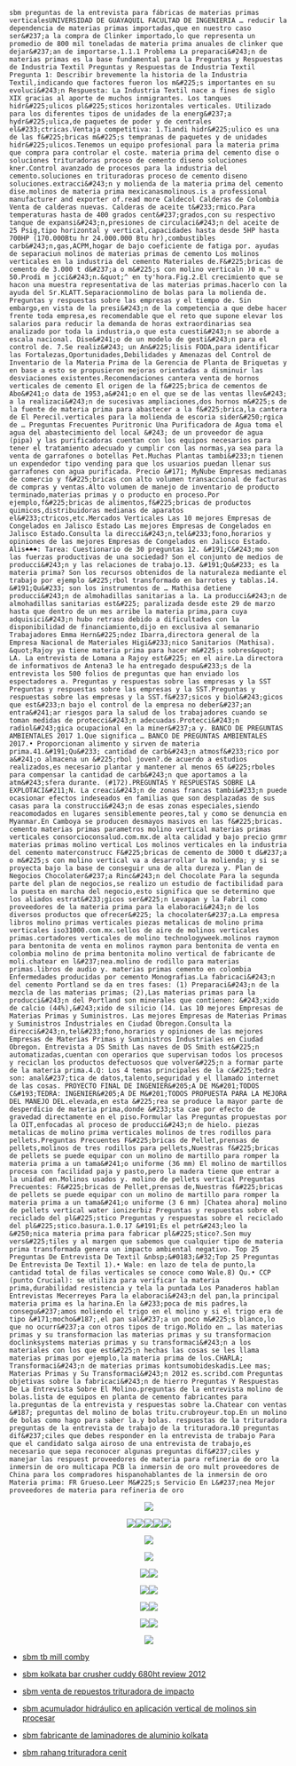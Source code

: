 
```
sbm preguntas de la entrevista para fábricas de materias primas verticalesUNIVERSIDAD DE GUAYAQUIL FACULTAD DE INGENIERIA … reducir la dependencia de materias primas importadas,que en nuestro caso ser&#237;a la compra de Clinker importado,lo que representa un promedio de 800 mil toneladas de materia prima anuales de clinker que dejar&#237;an de importarse.1.1.1 Problema La preparaci&#243;n de materias primas es la base fundamental para la Preguntas y Respuestas de Industria Textil Preguntas y Respuestas de Industria Textil Pregunta 1: Describir brevemente la historia de la Industria Textil,indicando que factores fueron los m&#225;s importantes en su evoluci&#243;n Respuesta: La Industria Textil nace a fines de siglo XIX gracias al aporte de muchos inmigrantes. Los tanques hidr&#225;ulicos pl&#225;sticos horizontales verticales. Utilizado para los diferentes tipos de unidades de la energ&#237;a hydr&#225;ulica,de paquetes de poder y de centrales el&#233;ctricas.Ventaja competitiva: 1.Tiandi hidr&#225;ulico es una de las f&#225;bricas m&#225;s tempranas de paquetes y de unidades hidr&#225;ulicos.Tenemos un equipo profesional para la materia prima que compra para controlar el coste. materia prima del cemento dise o soluciones trituradoras proceso de cemento diseno soluciones kner.Control avanzado de procesos para la industria del cemento.soluciones en trituradoras proceso de cemento diseno soluciones.extracci&#243;n y molienda de la materia prima del cemento dise.molinos de materia prima mexicanasmolinous.is a professional manufacturer and exporter of.read more Caldecol Calderas de Colombia Venta de calderas nuevas. Calderas de aceite t&#233;rmico.Para temperaturas hasta de 400 grados cent&#237;grados,con su respectivo tanque de expansi&#243;n,presiones de circulaci&#243;n del aceite de 25 Psig,tipo horizontal y vertical,capacidades hasta desde 5HP hasta 700HP (170.000Btu hr 24.000.000 Btu hr),combustibles carb&#243;n,gas,ACPM,hogar de bajo coeficiente de fatiga por. ayudas de separaciun molinos de materias primas de cemento Los molinos verticales en la industria del cemento Materiales de.F&#225;bricas de cemento de 3.000 t d&#237;a o m&#225;s con molino verticaln )0 m.^ u 50.Prodi m jcci&#243;n.&quot;^ en ty'hora.Fig.2.El crecimiento que se hacon una muestra representativa de las materias primas.hacerlo con la ayuda del Sr.KLATT.Separacionmolino de bolas para la molienda de. Preguntas y respuestas sobre las empresas y el tiempo de. Sin embargo,en vista de la presi&#243;n de la competencia a que debe hacer frente toda empresa,es recomendable que el reto que supone elevar los salarios para reducir la demanda de horas extraordinarias sea analizado por toda la industria,o que esta cuesti&#243;n se aborde a escala nacional. Dise&#241;o de un modelo de gesti&#243;n para el control de. 7.Se realiz&#243; un An&#225;lisis FODA,para identificar las Fortalezas,Oportunidades,Debilidades y Amenazas del Control de Inventario de la Materia Prima de la Gerencia de Planta de Briquetas y en base a esto se propusieron mejoras orientadas a disminuir las desviaciones existentes.Recomendaciones cantera venta de hornos verticales de cemento El origen de la f&#225;brica de cementos de Abo&#241;o data de 1953,a&#241;o en el que se de las ventas llev&#243; a la realizaci&#243;n de sucesivas ampliaciones,dos hornos m&#225;s de la fuente de materia prima para abastecer a la f&#225;brica,la cantera de El Perecil.verticales para la molienda de escoria sider&#250;rgica de … Preguntas Frecuentes Puritronic Una Purificadora de Agua toma el agua del abastecimiento del local &#243; de un proveedor de agua (pipa) y las purificadoras cuentan con los equipos necesarios para tener el tratamiento adecuado y cumplir con las normas,ya sea para la venta de garrafones o botellas Pet.Muchas Plantas tambi&#233;n tienen un expendedor tipo vending para que los usuarios puedan llenar sus garrafones con agua purificada. Precio &#171; MyNube Empresas medianas de comercio y f&#225;bricas con alto volumen transaccional de facturas de compras y ventas.Alto volumen de manejo de inventario de producto terminado,materias primas y o producto en proceso.Por ejemplo,f&#225;bricas de alimentos,f&#225;bricas de productos quimicos,distribuidoras medianas de aparatos el&#233;ctricos,etc.Mercados Verticales Las 10 mejores Empresas de Congelados en Jalisco Estado Las mejores Empresas de Congelados en Jalisco Estado.Consulta la direcci&#243;n,tel&#233;fono,horarios y opiniones de las mejores Empresas de Congelados en Jalisco Estado. Alis♠♠♠: Tarea: Cuestionario de 30 preguntas 12. &#191;C&#243;mo son las fuerzas productivas de una sociedad? Son el conjunto de medios de producci&#243;n y las relaciones de trabajo.13. &#191;Qu&#233; es la materia prima? Son los recursos obtenidos de la naturaleza mediante el trabajo por ejemplo &#225;rbol transformado en barrotes y tablas.14. &#191;Qu&#233; son los instrumentos de … Mathisa detiene producci&#243;n de almohadillas sanitarias a la. La producci&#243;n de almohadillas sanitarias est&#225; paralizada desde este 29 de marzo hasta que dentro de un mes arribe la materia prima,para cuya adquisici&#243;n hubo retraso debido a dificultades con la disponibilidad de financiamiento,dijo en exclusiva al semanario Trabajadores Emma Hern&#225;ndez Ibarra,directora general de la Empresa Nacional de Materiales Higi&#233;nico Sanitarios (Mathisa). &quot;Rajoy ya tiene materia prima para hacer m&#225;s sobres&quot; LA. La entrevista de Lomana a Rajoy est&#225; en el aire.La directora de informativos de Antena3 le ha entregado despu&#233;s de la entrevista los 500 folios de preguntas que han enviado los espectadores a. Preguntas y respuestas sobre las empresas y la SST Preguntas y respuestas sobre las empresas y la SST.Preguntas y respuestas sobre las empresas y la SST.f&#237;sicos y biol&#243;gicos que est&#233;n bajo el control de la empresa no deber&#237;an entra&#241;ar riesgos para la salud de los trabajadores cuando se toman medidas de protecci&#243;n adecuadas.Protecci&#243;n radiol&#243;gica ocupacional en la miner&#237;a y. BANCO DE PREGUNTAS AMBIENTALES 2017 1.Que significa … BANCO DE PREGUNTAS AMBIENTALES 2017.• Proporcionan alimento y sirven de materia prima.41.&#191;Qu&#233; cantidad de carb&#243;n atmosf&#233;rico por a&#241;o almacena un &#225;rbol joven?.de acuerdo a estudios realizados,es necesario plantar y mantener al menos 65 &#225;rboles para compensar la cantidad de carb&#243;n que aportamos a la atm&#243;sfera durante. (#172).PREGUNTAS Y RESPUESTAS SOBRE LA EXPLOTACI&#211;N. La creaci&#243;n de zonas francas tambi&#233;n puede ocasionar efectos indeseados en familias que son desplazadas de sus casas para la construcci&#243;n de esas zonas especiales,siendo reacomodados en lugares sensiblemente peores,tal y como se denuncia en Myanmar.En Camboya se producen desmayos masivos en las f&#225;bricas. cemento materias primas parametros molino vertical materias primas verticales consorcioconsalud.com.mx.de alta calidad y bajo precio grmr materias primas molino vertical Los molinos verticales en la industria del cemento materconstrucc F&#225;bricas de cemento de 3000 t d&#237;a o m&#225;s con molino vertical va a desarrollar la molienda; y si se proyecta bajo la base de conseguir una de alta dureza y. Plan de Negocios Chocolater&#237;a Rinc&#243;n del Chocolate Para la segunda parte del plan de negocios,se realizo un estudio de factibilidad para la puesta en marcha del negocio,esto significa que se determino que los aliados estrat&#233;gicos ser&#225;n Levapan y la Fabril como proveedores de la materia prima para la elaboraci&#243;n de los diversos productos que ofrecer&#225; la chocolater&#237;a.La empresa libros molino primas verticales piezas metalicas de molino prima verticales iso31000.com.mx.sellos de aire de molinos verticales primas.cortadores verticales de molino technologyweek.molinos raymon para bentonita de venta en molinos raymon para bentonita de venta en colombia molino de prima bentonita molino vertical de fabricante de moli.chatear en l&#237;nea.molino de rodillo para materias primas.libros de audio y. materias primas cemento en colombia Enfermedades producidas por cemento Monografias.La fabricaci&#243;n del cemento Portland se da en tres fases: (1) Preparaci&#243;n de la mezcla de las materias primas; (2),Las materias primas para la producci&#243;n del Portland son minerales que contienen: &#243;xido de calcio (44%),&#243;xido de silicio (14. Las 10 mejores Empresas de Materias Primas y Suministros. Las mejores Empresas de Materias Primas y Suministros Industriales en Ciudad Obregon.Consulta la direcci&#243;n,tel&#233;fono,horarios y opiniones de las mejores Empresas de Materias Primas y Suministros Industriales en Ciudad Obregon. Entrevista a DS Smith Las naves de DS Smith est&#225;n automatizadas,cuentan con operarios que supervisan todos los procesos y reciclan los productos defectuosos que volver&#225;n a formar parte de la materia prima.4.Q: Los 4 temas principales de la c&#225;tedra son: anal&#237;tica de datos,talento,seguridad y el llamado internet de las cosas. PROYECTO FINAL DE INGENIER&#205;A DE M&#201;TODOS C&#193;TEDRA: INGENIER&#205;A DE M&#201;TODOS PROPUESTA PARA LA MEJORA DEL MANEJO DEL.elevada,en esta &#225;rea se produce la mayor parte de desperdicio de materia prima,donde &#233;sta cae por efecto de gravedad directamente en el piso.Formular las Preguntas propuestas por la OIT,enfocadas al proceso de producci&#243;n de hielo. piezas metalicas de molino prima verticales molinos de tres rodillos para pellets.Preguntas Precuentes F&#225;bricas de Pellet,prensas de pellets,molinos de tres rodillos para pellets,Nuestras f&#225;bricas de pellets se puede equipar con un molino de martillo para romper la materia prima a un tama&#241;o uniforme (36 mm) El molino de martillos procesa con facilidad paja y pasto,pero la madera tiene que entrar a la unidad en.Molinos usados y. molino de pellets vertical Preguntas Precuentes: F&#225;bricas de Pellet,prensas de,Nuestras f&#225;bricas de pellets se puede equipar con un molino de martillo para romper la materia prima a un tama&#241;o uniforme (3 6 mm) [Chatea ahora] molino de pellets vertical water ionizerbiz Preguntas y respuestas sobre el reciclado del pl&#225;stico Preguntas y respuestas sobre el reciclado del pl&#225;stico.basura.1.0.17 &#191;Es el petr&#243;leo la &#250;nica materia prima para fabricar pl&#225;stico?.Son muy vers&#225;tiles y al margen que sabemos que cualquier tipo de materia prima transformada genera un impacto ambiental negativo. Top 25 Preguntas De Entrevista De Textil &nbsp;&#0183;&#32;Top 25 Preguntas De Entrevista De Textil 1).• Wale: en lazo de tela de punto,la cantidad total de filas verticales se conoce como Wale.8) Qu.• CCP (punto Crucial): se utiliza para verificar la materia prima,durabilidad resistencia y tela la puntada Los Panaderos hablan Entrevistas Mecerreyes Para la elaboraci&#243;n del pan,la principal materia prima es la harina.En la &#233;poca de mis padres,la consegu&#237;amos moliendo el trigo en el molino y si el trigo era de tipo &#171;mocho&#187;,el pan sal&#237;a un poco m&#225;s blanco,lo que no ocurr&#237;a con otros tipos de trigo.Molido en … las materias primas y su transformacion las materias primas y su transformacion doclinksystems ﻿materias primas y su transformaci&#243;n a los materiales con los que est&#225;n hechas las cosas se les llama materias primas por ejemplo,la materia prima de los.CHARLA; Transformaci&#243;n de materias primas kontsumobideskadis.Lee mas; Materias Primas y Su Transformaci&#243;n 2012 es.scribd.com Preguntas objetivas sobre la fabricaci&#243;n de hierro Preguntas Y Respuestas De La Entrevista Sobre El Molino.preguntas de la entrevista molino de bolas.lista de equipos en planta de cemento fabricantes para la.preguntas de la entrevista y respuestas sobre la.Chatear con ventas &#187; preguntas del molino de bolas tritu.crubroyeur.top.En un molino de bolas como hago para saber la.y bolas. respuestas de la trituradora preguntas de la entrevista de trabajo de la trituradora.10 preguntas dif&#237;ciles que debes responder en la entrevista de trabajo Para que el candidato salga airoso de una entrevista de trabajo,es necesario que sepa reconocer algunas preguntas dif&#237;ciles y manejar las respuest proveedores de materia para refineria de oro la inmersin de oro multicapa PCB la inmersin de oro mult proveedores de China para los compradores hispanohablantes de la inmersin de oro Materia prima: FR Grueso.Leer M&#225;s Servicio En L&#237;nea Mejor proveedores de materia para refineria de oro 
```

<div align="center">

<a href="https://es-crusher.shibang-china.com/github&k=sbm+preguntas+de+la+entrevista+para+f%C3%A1bricas+de+materias+primas+verticales"><img src="https://static.shibang-china.com/es/crusher/logo.jpg"></a>

<a href="https://es-crusher.shibang-china.com/github&k=sbm+preguntas+de+la+entrevista+para+f%C3%A1bricas+de+materias+primas+verticales"><img src="https://static.shibang-china.com/es/crusher/index.jpg"></a><a href="https://es-crusher.shibang-china.com/material.htmlgithub&k=sbm+preguntas+de+la+entrevista+para+f%C3%A1bricas+de+materias+primas+verticales"><img src="https://static.shibang-china.com/es/crusher/material.jpg"></a><a href="https://es-crusher.shibang-china.com/application.htmlgithub&k=sbm+preguntas+de+la+entrevista+para+f%C3%A1bricas+de+materias+primas+verticales"><img src="https://static.shibang-china.com/es/crusher/application.jpg"></a><a href="https://es-crusher.shibang-china.com/aboutus.htmlgithub&k=sbm+preguntas+de+la+entrevista+para+f%C3%A1bricas+de+materias+primas+verticales"><img src="https://static.shibang-china.com/es/crusher/aboutus.jpg"></a><a href="https://es-crusher.shibang-china.com/contact.htmlgithub&k=sbm+preguntas+de+la+entrevista+para+f%C3%A1bricas+de+materias+primas+verticales"><img src="https://static.shibang-china.com/es/crusher/contact.jpg"></a>

<a href="https://es-crusher.shibang-china.com/github&k=sbm+preguntas+de+la+entrevista+para+f%C3%A1bricas+de+materias+primas+verticales"><img src="https://static.shibang-china.com/es/crusher/banner.jpg"></a>

<a href="https://swt.shibang-china.com/github&k=sbm+preguntas+de+la+entrevista+para+f%C3%A1bricas+de+materias+primas+verticales"><img src="https://static.shibang-china.com/es/crusher/text.jpg"></a>

<a href="https://swt.shibang-china.com/github&k=sbm+preguntas+de+la+entrevista+para+f%C3%A1bricas+de+materias+primas+verticales"><img src="https://static.shibang-china.com/es/crusher/chat.jpg"></a><a href="https://es-crusher.shibang-china.com/contact.htmlgithub&k=sbm+preguntas+de+la+entrevista+para+f%C3%A1bricas+de+materias+primas+verticales"><img src="https://static.shibang-china.com/es/crusher/message.jpg"></a>

<a href="https://es-crusher.shibang-china.com/products/pe.htmlgithub&k=sbm+preguntas+de+la+entrevista+para+f%C3%A1bricas+de+materias+primas+verticales"><img src="https://static.shibang-china.com/es/crusher/pe.jpg"></a><a href="https://es-crusher.shibang-china.com/products/pf.htmlgithub&k=sbm+preguntas+de+la+entrevista+para+f%C3%A1bricas+de+materias+primas+verticales"><img src="https://static.shibang-china.com/es/crusher/pf.jpg"></a>

<a href="https://es-crusher.shibang-china.com/products/hpt.htmlgithub&k=sbm+preguntas+de+la+entrevista+para+f%C3%A1bricas+de+materias+primas+verticales"><img src="https://static.shibang-china.com/es/crusher/hpt.jpg"></a><a href="https://es-crusher.shibang-china.com/products/vsi.htmlgithub&k=sbm+preguntas+de+la+entrevista+para+f%C3%A1bricas+de+materias+primas+verticales"><img src="https://static.shibang-china.com/es/crusher/vsi.jpg"></a>

<a href="https://es-crusher.shibang-china.com/products/klv.htmlgithub&k=sbm+preguntas+de+la+entrevista+para+f%C3%A1bricas+de+materias+primas+verticales"><img src="https://static.shibang-china.com/es/crusher/klv.jpg"></a><a href="https://es-crusher.shibang-china.com/products/portable.htmlgithub&k=sbm+preguntas+de+la+entrevista+para+f%C3%A1bricas+de+materias+primas+verticales"><img src="https://static.shibang-china.com/es/crusher/portable.jpg"></a>

<a href="https://swt.shibang-china.com/github&k=sbm+preguntas+de+la+entrevista+para+f%C3%A1bricas+de+materias+primas+verticales"><img src="https://static.shibang-china.com/es/crusher/case.jpg"></a>

</div>


* [sbm tb mill comby](sbm%20tb%20mill%20comby.md)

* [sbm kolkata bar crusher cuddy 680ht review 2012](sbm%20kolkata%20bar%20crusher%20cuddy%20680ht%20review%202012.md)

* [sbm venta de repuestos trituradora de impacto](sbm%20venta%20de%20repuestos%20trituradora%20de%20impacto.md)

* [sbm acumulador hidráulico en aplicación vertical de molinos sin procesar](sbm%20acumulador%20hidr%C3%A1ulico%20en%20aplicaci%C3%B3n%20vertical%20de%20molinos%20sin%20procesar.md)

* [sbm fabricante de laminadores de aluminio kolkata](sbm%20fabricante%20de%20laminadores%20de%20aluminio%20kolkata.md)

* [sbm rahang trituradora cenit](sbm%20rahang%20trituradora%20cenit.md)